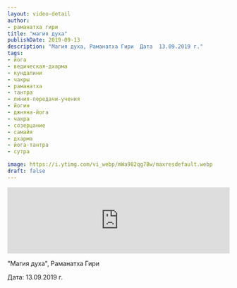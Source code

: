 ```yaml
---
layout: video-detail
author:
- раманатха гири
title: "магия духа"
publishDate: 2019-09-13
description: "Магия духа, Раманатха Гири  Дата  13.09.2019 г."
tags: 
- йога
- ведическая-дхарма
- кундалини
- чакры
- раманатха
- тантра
- линия-передачи-учения
- йогин
- джняна-йога
- чакра
- созерцание
- самайя
- дхарма
- йога-тантра
- сутра

image: https://i.ytimg.com/vi_webp/mWa982qg7Bw/maxresdefault.webp
draft: false
---
```


<iframe width="100%" src="https://www.youtube.com/embed/mWa982qg7Bw" frameborder="0" allowfullscreen=""></iframe> 

 "Магия духа", Раманатха Гири

 Дата: 13.09.2019 г.

  

 
